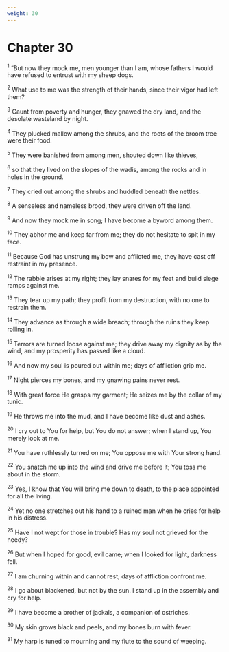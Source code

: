 ```yaml
---
weight: 30
---
```


# Chapter 30

<sup>1</sup> “But now they mock me, men younger than I am, whose fathers I would have refused to entrust with my sheep dogs. 

<sup>2</sup> What use to me was the strength of their hands, since their vigor had left them? 

<sup>3</sup> Gaunt from poverty and hunger, they gnawed the dry land, and the desolate wasteland by night. 

<sup>4</sup> They plucked mallow among the shrubs, and the roots of the broom tree were their food. 

<sup>5</sup> They were banished from among men, shouted down like thieves, 

<sup>6</sup> so that they lived on the slopes of the wadis, among the rocks and in holes in the ground. 

<sup>7</sup> They cried out among the shrubs and huddled beneath the nettles. 

<sup>8</sup> A senseless and nameless brood, they were driven off the land. 

<sup>9</sup> And now they mock me in song; I have become a byword among them. 

<sup>10</sup> They abhor me and keep far from me; they do not hesitate to spit in my face. 

<sup>11</sup> Because God has unstrung my bow and afflicted me, they have cast off restraint in my presence. 

<sup>12</sup> The rabble arises at my right; they lay snares for my feet and build siege ramps against me. 

<sup>13</sup> They tear up my path; they profit from my destruction, with no one to restrain them. 

<sup>14</sup> They advance as through a wide breach; through the ruins they keep rolling in. 

<sup>15</sup> Terrors are turned loose against me; they drive away my dignity as by the wind, and my prosperity has passed like a cloud. 

<sup>16</sup> And now my soul is poured out within me; days of affliction grip me. 

<sup>17</sup> Night pierces my bones, and my gnawing pains never rest. 

<sup>18</sup> With great force He grasps my garment; He seizes me by the collar of my tunic. 

<sup>19</sup> He throws me into the mud, and I have become like dust and ashes. 

<sup>20</sup> I cry out to You for help, but You do not answer; when I stand up, You merely look at me. 

<sup>21</sup> You have ruthlessly turned on me; You oppose me with Your strong hand. 

<sup>22</sup> You snatch me up into the wind and drive me before it; You toss me about in the storm. 

<sup>23</sup> Yes, I know that You will bring me down to death, to the place appointed for all the living. 

<sup>24</sup> Yet no one stretches out his hand to a ruined man when he cries for help in his distress. 

<sup>25</sup> Have I not wept for those in trouble? Has my soul not grieved for the needy? 

<sup>26</sup> But when I hoped for good, evil came; when I looked for light, darkness fell. 

<sup>27</sup> I am churning within and cannot rest; days of affliction confront me. 

<sup>28</sup> I go about blackened, but not by the sun. I stand up in the assembly and cry for help. 

<sup>29</sup> I have become a brother of jackals, a companion of ostriches. 

<sup>30</sup> My skin grows black and peels, and my bones burn with fever. 

<sup>31</sup> My harp is tuned to mourning and my flute to the sound of weeping. 


